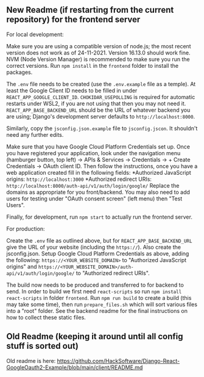 
## New Readme (if restarting from the current repository) for the frontend server

For local development:

Make sure you are using a compatible version of node.js; the most recent version does not work as of 24-11-2021. Version 16.13.0 should work fine. NVM (Node Version Manager) is recommended to make sure you run the correct versions. Run `npm install` in the `frontend` folder to install the packages.

The `.env` file needs to be created (use the `.env.example` file as a temple). At least the Google Client ID needs to be filled in under `REACT_APP_GOOGLE_CLIENT_ID`. `CHOKIDAR_USEPOLLING` is required for automatic restarts under WSL2, if you are not using that then you may not need it. `REACT_APP_BASE_BACKEND_URL` should be the URL of whatever backend you are using; Django's development server defaults to `http://localhost:8000`.

Similarly, copy the `jsconfig.json.example` file to `jsconfig.jscon`. It shouldn't need any further edits.

Make sure that you have Google Cloud Platform Credentials set up. Once you have registered your application, look under the navigation menu (hamburger button, top left) -> APIs & Services -> Credentials -> + Create Credentials -> OAuth client ID. Then follow the instructions, once you have a web application created fill in the following fields:
*Authorized JavaScript origins: `http://localhost:3000`
*Authorized redirect URIs: `http://localhost:8000/auth-api/v1/auth/login/google/`
Replace the domains as appropriate for you front/backend.
You may also need to add users for testing under "OAuth consent screen" (left menu) then "Test Users".

Finally, for development, run `npm start` to actually run the frontend server.

For production:

Create the `.env` file as outlined above, but for `REACT_APP_BASE_BACKEND_URL` give the URL of your website (including the `https://`). Also create the jsconfig.json. Setup Google Cloud Platform Credentials as above, adding the following: `https://<YOUR_WEBSITE_DOMAIN>` to "Authorized JavaScript origins" and `https://<YOUR_WEBSITE_DOMAIN>/auth-api/v1/auth/login/google/` to "Authorized redirect URIs".

The build now needs to be produced and transferred to for backend to send. In order to build we first need `react-scripts` so run `npm install react-scripts` in folder `frontend`. Run `npm run build` to create a build (this may take some time), then run `prepare_files.sh` which will sort various files into a "root" folder. See the backend readme for the final instructions on how to collect these static files.

## Old Readme (keeping it around until all config stuff is sorted out)
Old readme is here: https://github.com/HackSoftware/Django-React-GoogleOauth2-Example/blob/main/client/README.md
